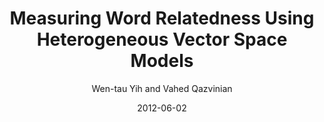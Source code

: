 ---
title: "Measuring Word Relatedness Using Heterogeneous Vector Space Models"
collection: publications
permalink: /publication/2012-06-02-0038
date: 2012-06-02
author: 'Wen-tau Yih and Vahed Qazvinian'
venue: 'NAACL-HLT-2012'
---